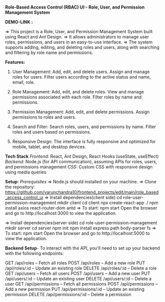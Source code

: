 **Role-Based Access Control (RBAC) UI:- Role, User, and Permission Management System**

**DEMO-LINK :**

=> This project is a Role, User, and Permission Management System built using React and Ant Design. 
=> It allows administrators to manage user roles, permissions, and users in an easy-to-use interface. 
=> The system supports adding, editing, and deleting roles and users, along with searching and filtering by role name and permissions.

**Features:**
1) User Management:
    Add, edit, and delete users.
    Assign and manage roles for users.
    Filter users according to the active status and name, email, role.

2) Role Management:
    Add, edit, and delete roles.
    View and manage permissions associated with each role.
    Filter roles by name and permissions.

3) Permission Management:
    Add, edit, and delete permissions.
    Assign permissions to roles and users.

4) Search and Filter:
    Search roles, users, and permissions by name.
    Filter roles and users based on permissions.

5) Responsive Design:
    The interface is fully responsive and optimized for mobile, tablet, and desktop devices.

**Tech Stack**
    *Frontend:* React, Ant Design, React Hooks (useState, useEffect)
    *Backend:* Node.js (for API communication), assuming APIs for roles, users, and permissions management
    *CSS:* Custom CSS with responsive design using media queries

**Setup**: *Prerequisites*
=> Node.js should installed on your machine.
=> Clone the repository: https://github.com/varunchandra10/frontend_projects/edit/main/role_based_access_control_ui
=> Install dependencies(client side)
   cd role-user-permission-management
   mkdir client
   cd client
   npx create-react-app ./
   npm install axios react-router-dom antd
=> To start:
   npm start
   Open the browser and go to http://localhost:3000 to view the application.

=> Install dependencies(server side)
cd role-user-permission-management
   mkdir server
   cd server
   npm init
   npm install express path body-parser fs
=> To start:
   npm start
   Open the browser and go to http://localhost:5000 to view the application.

**Backend Setup**- To interact with the API, you'll need to set up your backend with the following endpoints:

GET    /api/roles           – Fetch all roles
POST   /api/roles           – Add a new role
PUT    /api/roles/:id       – Update an existing role
DELETE /api/roles/:id       – Delete a role
GET    /api/users           – Fetch all users
POST   /api/users           – Add a new user
PUT    /api/users/:id       – Update an existing user
DELETE /api/users/:id       – Delete a user
GET    /api/permissions     – Fetch all permissions
POST   /api/permissions     – Add a new permission
PUT    /api/permissions/:id – Update an existing permission
DELETE /api/permissions/:id – Delete a permission
